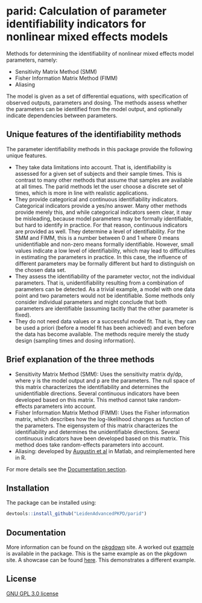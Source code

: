 # parid: Calculation of parameter identifiability indicators for nonlinear mixed effects models

Methods for determining the identifiability of nonlinear mixed effects model parameters, namely:

- Sensitivity Matrix Method (SMM)
- Fisher Information Matrix Method (FIMM)
- Aliasing

The model is given as a set of differential equations, with specification of observed outputs, parameters and dosing.
The methods assess whether the parameters can be identified from the model output, and optionally indicate dependencies between parameters.

## Unique features of the identifiability methods

The parameter identifiability methods in this package provide the following unique features.

- They take data limitations into account. That is, identifiability is assessed for a given set of subjects and their sample times. This is contrast to many other methods that assume that samples are available at all times. The parid methods let the user choose a discrete set of times, which is more in line with realistic applications.
- They provide categorical and continuous identifiability indicators. Categorical indicators provide a yes/no answer. Many other methods provide merely this, and while categorical indicators seem clear, it may be misleading, because model parameters may be formally identifiable, but hard to identify in practice. For that reason, continuous indicators are provided as well. They determine a level of identifiability. For the SMM and FIMM, this is a number between 0 and 1 where 0 means unidentifiable and non-zero means formally identifiable. However, small values indicate a low level of identifiability, which may lead to difficulties in estimating the parameters in practice. In this case, the influence of different parameters may be formally different but hard to distinguish on the chosen data set.
- They assess the identifiability of the parameter vector, not the individual parameters. That is, unidentifiability resulting from a combination of parameters can be detected. As a trivial example, a model with one data point and two parameters would not be identifiable. Some methods only consider individual parameters and might conclude that both parameters are identifiable (assuming tacitly that the other parameter is fixed).
- They do not need data values or a successful model fit. That is, they can be used a priori (before a model fit has been achieved) and even before the data has become available. The methods require merely the study design (sampling times and dosing information).

## Brief explanation of the three methods

- Sensitivity Matrix Method (SMM): Uses the sensitivity matrix dy/dp, where y is the model output and p are the parameters. The null space of this matrix characterizes the identifiability and determines the unidentifiable directions. Several continuous indicators have been developed based on this matrix. This method cannot take random-effects parameters into account.
- Fisher Information Matrix Method (FIMM): Uses the Fisher information matrix, which describes how the log-likelihood changes as function of the parameters. The eigensystem of this matrix characterizes the identifiability and determines the unidentifiable directions. Several continuous indicators have been developed based on this matrix. This method does take random-effects parameters into account.
- Aliasing: developed by [Augustin et al](https://github.com/mathworks-SimBiology/AliasingScoreApp/blob/master/AliasingScore_Poster.pdf) in Matlab, and reimplemented here in R.


For more details see the [Documentation section](#documentation).

## Installation

The package can be installed using:

```R
devtools::install_github("LeidenAdvancedPKPD/parid")
```

## Documentation

More information can be found on the [pkgdown](https://leidenadvancedpkpd.github.io/parid/) site.
A worked out [example](https://github.com/LeidenAdvancedPKPD/parid/blob/main/tests/example.r) is available in the package. This is the same example as on the pkgdown site.
A showcase can be found [here](https://lapp.nl/lapp-software/parid.html). This demonstrates a different example.

## License

[GNU GPL 3.0 license](https://www.gnu.org/licenses/gpl-3.0.html)
